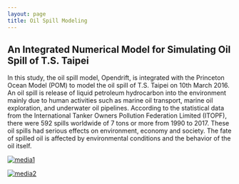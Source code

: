 ```yaml
---
layout: page
title: Oil Spill Modeling
---
```

## An Integrated Numerical Model for Simulating Oil Spill of T.S. Taipei
In this study, the oil spill model, Opendrift, is integrated with the Princeton Ocean Model (POM) to model the oil spill of T.S. Taipei on 10th March 2016. 
An oil spill is release of liquid petroleum hydrocarbon into the environment mainly due to human activities such as marine oil transport, marine oil exploration, and underwater oil pipelines. 
According to the statistical data from the International Tanker Owners Pollution Federation Limited (ITOPF), there were 592 spills worldwide of 7 tons or more from 1990 to 2017. 
These oil spills had serious effects on environment, economy and society. The fate of spilled oil is affected by environmental conditions and the behavior of the oil itself.

[![media1](http://img.youtube.com/vi/7No3LTrYdfQ/0.jpg)](https://www.youtube.com/watch?v=7No3LTrYdfQ)



[![media2](http://img.youtube.com/vi/7Mh-ajB8yD6U/0.jpg)](https://www.youtube.com/watch?v=Mh-ajB8yD6U)
